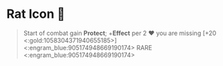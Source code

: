 # Rat Icon 🐀 
> Start of combat gain __Protect__; +__Effect__ per 2 ❤️ you are missing [+20 <:gold:1058304371940655185>]
<:engram_blue:905174948669190174> RARE <:engram_blue:905174948669190174>
